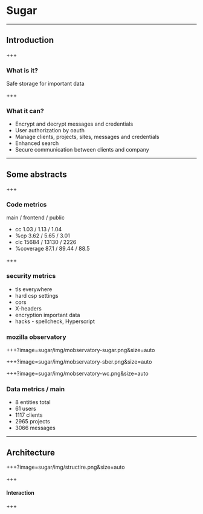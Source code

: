 # Sugar

---

## Introduction

+++

### What is it?

Safe storage for important data

+++

### What it can?

* Encrypt and decrypt messages and credentials
* User authorization by oauth
* Manage clients, projects, sites, messages and credentials
* Enhanced search
* Secure communication between clients and company

---

## Some abstracts

+++

### Code metrics

main / frontend / public
* cc  1.03 / 1.13 / 1.04
* %cp 3.62 / 5.65 / 3.01
* clc 15684 / 13130 / 2226
* %coverage 87.1 / 89.44 / 88.5

+++

### security metrics

* tls everywhere
* hard csp settings
* cors
* X-headers
* encryption important data
* hacks - spellcheck, Hyperscript

### mozilla observatory

+++?image=sugar/img/mobservatory-sugar.png&size=auto

+++?image=sugar/img/mobservatory-sber.png&size=auto

+++?image=sugar/img/mobservatory-wc.png&size=auto

### Data metrics / main

* 8 entities total 
* 61 users
* 1117 clients
* 2965 projects
* 3066 messages

---

## Architecture

+++?image=sugar/img/structire.png&size=auto

+++

#### Interaction



+++
